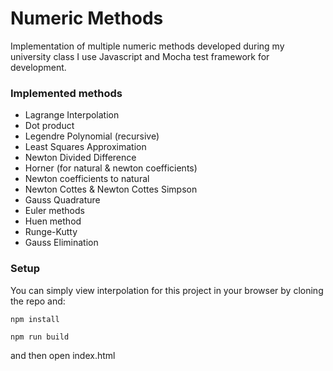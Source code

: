 # Numeric Methods
Implementation of multiple numeric methods developed during my university class
I use Javascript and Mocha test framework for development.


### Implemented methods

* Lagrange Interpolation
* Dot product
* Legendre Polynomial (recursive)
* Least Squares Approximation
* Newton Divided Difference
* Horner (for natural & newton coefficients)
* Newton coefficients to natural
* Newton Cottes & Newton Cottes Simpson
* Gauss Quadrature
* Euler methods
* Huen method
* Runge-Kutty
* Gauss Elimination

### Setup

You can simply view interpolation for this project in your browser by cloning
the repo and:

`npm install`

`npm run build`

and then open index.html

